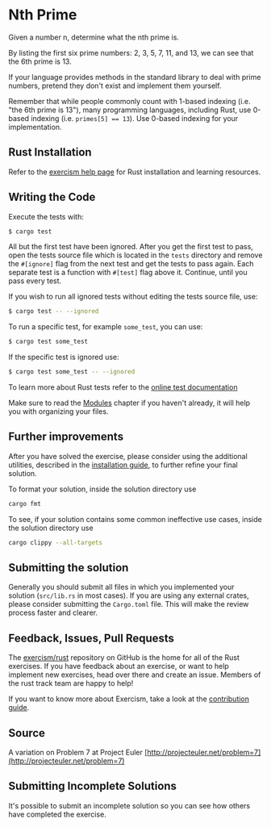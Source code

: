 # Nth Prime

Given a number n, determine what the nth prime is.

By listing the first six prime numbers: 2, 3, 5, 7, 11, and 13, we can see that the 6th prime is 13.

If your language provides methods in the standard library to deal with prime numbers, pretend they don't exist and
implement them yourself.

Remember that while people commonly count with 1-based indexing (i.e. "the 6th prime is 13"), many programming
languages, including Rust, use 0-based indexing (i.e. `primes[5] == 13`). Use 0-based indexing for your implementation.

## Rust Installation

Refer to the [exercism help page][help-page] for Rust installation and learning resources.

## Writing the Code

Execute the tests with:

```bash
$ cargo test
```

All but the first test have been ignored. After you get the first test to pass, open the tests source file which is
located in the `tests` directory and remove the `#[ignore]` flag from the next test and get the tests to pass again.
Each separate test is a function with `#[test]` flag above it. Continue, until you pass every test.

If you wish to run all ignored tests without editing the tests source file, use:

```bash
$ cargo test -- --ignored
```

To run a specific test, for example `some_test`, you can use:

```bash
$ cargo test some_test
```

If the specific test is ignored use:

```bash
$ cargo test some_test -- --ignored
```

To learn more about Rust tests refer to the [online test documentation][rust-tests]

Make sure to read the [Modules][modules] chapter if you haven't already, it will help you with organizing your files.

## Further improvements

After you have solved the exercise, please consider using the additional utilities, described in
the [installation guide](https://exercism.io/tracks/rust/installation), to further refine your final solution.

To format your solution, inside the solution directory use

```bash
cargo fmt
```

To see, if your solution contains some common ineffective use cases, inside the solution directory use

```bash
cargo clippy --all-targets
```

## Submitting the solution

Generally you should submit all files in which you implemented your solution (`src/lib.rs` in most cases). If you are
using any external crates, please consider submitting the `Cargo.toml` file. This will make the review process faster
and clearer.

## Feedback, Issues, Pull Requests

The [exercism/rust](https://github.com/exercism/rust) repository on GitHub is the home for all of the Rust exercises. If
you have feedback about an exercise, or want to help implement new exercises, head over there and create an issue.
Members of the rust track team are happy to help!

If you want to know more about Exercism, take a look at
the [contribution guide](https://github.com/exercism/docs/blob/master/contributing-to-language-tracks/README.md).

[help-page]: https://exercism.io/tracks/rust/learning

[modules]: https://doc.rust-lang.org/book/ch07-02-defining-modules-to-control-scope-and-privacy.html

[cargo]: https://doc.rust-lang.org/book/ch14-00-more-about-cargo.html

[rust-tests]: https://doc.rust-lang.org/book/ch11-02-running-tests.html

## Source

A variation on Problem 7 at Project Euler [http://projecteuler.net/problem=7](http://projecteuler.net/problem=7)

## Submitting Incomplete Solutions

It's possible to submit an incomplete solution so you can see how others have completed the exercise.
